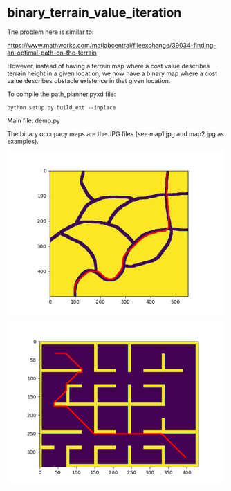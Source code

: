 # binary_terrain_value_iteration

The problem here is similar to:

https://www.mathworks.com/matlabcentral/fileexchange/39034-finding-an-optimal-path-on-the-terrain

However, instead of having a terrain map where a cost value describes terrain height in a given location, we now have a binary map where a cost value describes obstacle existence in that given location. 

To compile the path_planner.pyxd file: 

```
python setup.py build_ext --inplace
```

Main file: demo.py

The binary occupacy maps are the JPG files (see map1.jpg and map2.jpg as examples).
 

![](https://github.com/auralius/binary_terrain_value_iteration/blob/main/result_map1.png?raw=true)

![](https://github.com/auralius/binary_terrain_value_iteration/blob/main/result_map2.png?raw=true)
